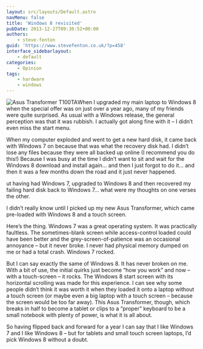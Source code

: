 ```yaml
---
layout: src/layouts/Default.astro
navMenu: false
title: 'Windows 8 revisited'
pubDate: 2013-12-27T09:30:52+00:00
authors:
    - steve-fenton
guid: 'https://www.stevefenton.co.uk/?p=458'
interface_sidebarlayout:
    - default
categories:
    - Opinion
tags:
    - hardware
    - windows
---
```


![Asus Transformer T100TA](/img/2015/07/asus-transformer-t100ta.jpg)When I upgraded my main laptop to Windows 8 when the special offer was on just over a year ago, many of my friends were quite surprised. As usual with a Windows release, the general perception was that it was rubbish. I actually got along fine with it – I didn’t even miss the start menu.

When my computer exploded and went to get a new hard disk, it came back with Windows 7 on because that was what the recovery disk had. I didn’t lose any files because they were all backed up online (I recommend you do this!) Because I was busy at the time I didn’t want to sit and wait for the Windows 8 download and install again… and then I just forgot to do it… and then it was a few months down the road and it just never happened.

ut having had Windows 7, upgraded to Windows 8 and then recovered my failing hard disk back to Windows 7… what were my thoughts on one verses the other.

I didn’t really know until I picked up my new Asus Transformer, which came pre-loaded with Windows 8 and a touch screen.

Here’s the thing. Windows 7 was a great operating system. It was practically faultless. The sometimes-blank screen while access-control loaded could have been better and the grey-screen-of-patience was an occasional annoyance – but it never broke. I never had physical memory dumped on me or had a total crash. Windows 7 rocked.

But I can say exactly the same of Windows 8. It has never broken on me. With a bit of use, the initial quirks just become “how you work” and now – with a touch-screen – it rocks. The Windows 8 start screen with its horizontal scrolling was made for this experience. I can see why some people didn’t think it was worth it when they loaded it onto a laptop without a touch screen (or maybe even a big laptop with a touch screen – because the screen would be too far away). This Asus Transformer, though, which breaks in half to become a tablet or clips to a “proper” keyboard to be a small notebook with plenty of power, is what it is all about.

So having flipped back and forward for a year I can say that I like Windows 7 and I like Windows 8 – but for tablets and small touch screen laptops, I’d pick Windows 8 without a doubt.